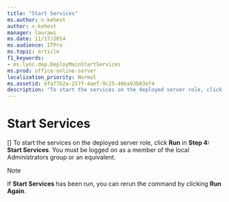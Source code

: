 ```yaml
---
title: "Start Services"
ms.author: v-kehest
author: v-kehest
manager: laurawi
ms.date: 11/17/2014
ms.audience: ITPro
ms.topic: article
f1_keywords:
- ms.lync.dep.DeployMainStartServices
ms.prod: office-online-server
localization_priority: Normal
ms.assetid: efaf7b2a-257f-4aef-9c25-40ea93b03ef4
description: "To start the services on the deployed server role, click Run in Step 4: Start Services. You must be logged on as a member of the local Administrators group or an equivalent."
---
```


# Start Services
[]
To start the services on the deployed server role, click **Run** in **Step 4: Start Services**. You must be logged on as a member of the local Administrators group or an equivalent. 
  
> [!NOTE]
> If **Start Services** has been run, you can rerun the command by clicking **Run Again**. 
  

